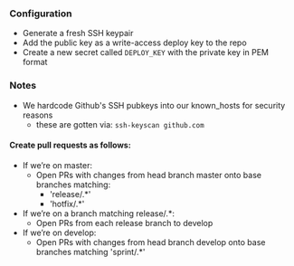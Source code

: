 ### Configuration

- Generate a fresh SSH keypair
- Add the public key as a write-access deploy key to the repo
- Create a new secret called `DEPLOY_KEY` with the private key in PEM format

### Notes

- We hardcode Github's SSH pubkeys into our known_hosts for security reasons
    - these are gotten via: `ssh-keyscan github.com`

#### Create pull requests as follows:

- If we’re on master:
    - Open PRs with changes from head branch master onto base branches matching:
        - 'release/.*'
        - 'hotfix/.*'
- If we’re on a branch matching release\/.*:
    - Open PRs from each release branch to develop
- If we’re on develop:
    - Open PRs with changes from head branch develop onto base branches matching 'sprint/.*'
